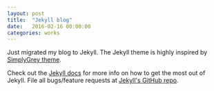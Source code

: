 ```yaml
---
layout: post
title:  "Jekyll blog"
date:   2016-02-16 00:00:00
categories: works
---
```

Just migrated my blog to Jekyll. The Jekyll theme is highly inspired by [SimplyGrey theme][simply-grey].

Check out the [Jekyll docs][jekyll] for more info on how to get the most out of Jekyll. File all bugs/feature requests at [Jekyll's GitHub repo][jekyll-gh].

[simply-grey]: https://github.com/liamsymonds/simplygrey-jekyll
[jekyll-gh]: https://github.com/mojombo/jekyll
[jekyll]:    http://jekyllrb.com
